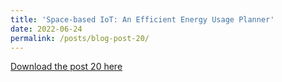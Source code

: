 ```yaml
---
title: 'Space-based IoT: An Efficient Energy Usage Planner'
date: 2022-06-24
permalink: /posts/blog-post-20/
---
```


<a href = "http://chengguo2000.github.io/files/Blog-Posts/20_-_Space-based_IoT__An_Efficient_Energy_Usage_Planner.pdf">Download the post 20 here</a>